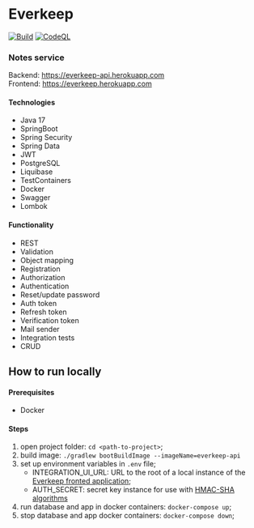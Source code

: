 
# Everkeep
[![Build](https://github.com/shveykinvlad/everkeep-api/actions/workflows/build.yml/badge.svg)](https://github.com/shveykinvlad/everkeep-api/actions/workflows/build.yml)
[![CodeQL](https://github.com/shveykinvlad/everkeep-api/actions/workflows/codeql-analysis.yml/badge.svg)](https://github.com/shveykinvlad/everkeep-api/actions/workflows/codeql-analysis.yml)

### Notes service  
Backend: https://everkeep-api.herokuapp.com  
Frontend: https://everkeep.herokuapp.com  
#### Technologies
* Java 17
* SpringBoot
* Spring Security
* Spring Data
* JWT
* PostgreSQL
* Liquibase
* TestContainers
* Docker
* Swagger
* Lombok
#### Functionality
* REST
* Validation
* Object mapping
* Registration
* Authorization
* Authentication
* Reset/update password
* Auth token
* Refresh token
* Verification token
* Mail sender
* Integration tests
* CRUD

## How to run locally
#### Prerequisites
* Docker
#### Steps
1. open project folder: `cd <path-to-project>`;
2. build image: `./gradlew bootBuildImage --imageName=everkeep-api`
3. set up environment variables in `.env` file;
    * INTEGRATION_UI_URL: URL to the root of a local instance of the [Everkeep fronted application](https://github.com/shveykinvlad/everkeep);
    * AUTH_SECRET: secret key instance for use with [HMAC-SHA algorithms](https://www.rfc-editor.org/rfc/rfc7518#section-3.2)
4. run database and app in docker containers: `docker-compose up`;
5. stop database and app docker containers: `docker-compose down`;


